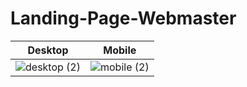 # Landing-Page-Webmaster


| Desktop         | Mobile       |
| :-------------: |:-------------:|
| ![desktop (2)](https://user-images.githubusercontent.com/74673812/146748521-8409dc8a-3726-4c5e-bc23-efade5d2322b.png)  | ![mobile (2)](https://user-images.githubusercontent.com/74673812/146748386-8525ecf7-5588-4239-8982-cf701ad90a7d.png) |

